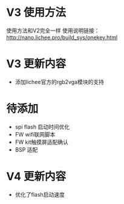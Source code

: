 # V3 使用方法
使用方法和V2完全一样
使用说明链接： http://nano.lichee.pro/build_sys/onekey.html

# V3 更新内容
- 添加lichee官方的rgb2vga模块的支持

# 待添加

- spi flash 启动时间优化
- FW wifi联网脚本
- FW kit触摸屏适配确认
- BSP 适配

# V4 更新内容
- 优化了flash启动速度